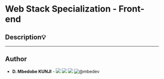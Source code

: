 # Web Stack Specialization - Front-end


## Description:bulb:


---

## Author
* **D. Mbedobe KUNJI** - [<img src="https://img.shields.io/badge/GitHub-181717.svg?&style=plastic&logo=github&logoColor=white"/>](https://github.com/Mbedobe)
  [<img src="https://img.shields.io/badge/Twitter-1DA1F2.svg?&style=plastic&logo=twitter&logoColor=white"/>](https://twitter.com/@kd_mbedobe)
  [<img src="https://img.shields.io/badge/Linkedin-0A66C2.svg?&style=plastic&logo=linkedin&logoColor=white"/>](https://www.linkedin.com/in/danielmbedobe/)
![@mbedev](https://img.shields.io/badge/YouTube-%23FF0000.svg?style=for-the-badge&logo=YouTube&logoColor=white)
